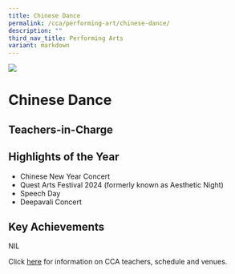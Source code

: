 ```yaml
---
title: Chinese Dance
permalink: /cca/performing-art/chinese-dance/
description: ""
third_nav_title: Performing Arts
variant: markdown
---
```

![](/images/CCA/chinesedance.png)

Chinese Dance
=============

**Teachers-in-Charge**
----------------------


**Highlights of the Year**
-------------------------------

* Chinese New Year Concert
* Quest Arts Festival 2024 (formerly known
as Aesthetic Night)
* Speech Day
* Deepavali Concert


**Key Achievements**
----------

NIL

Click [here](https://www.queenstownsec.moe.edu.sg/cca-scheduled-venues/) for information on CCA teachers, schedule and venues.



